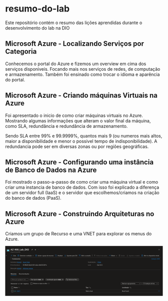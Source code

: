 # resumo-do-lab
Este repositório contém o resumo das lições aprendidas durante o desenvolvimento do lab na DIO

## Microsoft Azure - Localizando Serviços por Categoria
Conhecemos o portal do Azure e fizemos um overview em cima dos serviços disponiveis. Focando mais nos serviços de redes, de computação e armazenamento.
Também foi ensinado como trocar o idioma e aparência do portal.

## Microsoft Azure - Criando máquinas Virtuais na Azure
Foi apresentado o inicio de como criar máquinas virtuais no Azure.
Mostrando algumas informações que alteram o valor final da máquina, como SLA, redundância e redundância de armazenamento.

Sendo SLA entre 99% e 99.9999%, quantos mais 9 (ou numeros mais altos, maior a disponibilidade e menor o possivel tempo de indisponibilidade).
A redundancia pode ser em diversas zonas ou por regiões geográficas.

## Microsoft Azure - Configurando uma instância de Banco de Dados na Azure
Foi mostrado o passo-a-passo de como criar uma máquina virtual e como criar uma instancia de banco de dados. Com isso foi explicado a diferença de um servidor full (IaaS) e o servidor que escolhemos/criamos na criação do banco de dados (PaaS).

## Microsoft Azure - Construindo Arquiteturas no Azure
Criamos um grupo de Recurso e uma VNET para explorar os menus do Azure.

![alt text](<resource_group.png>)